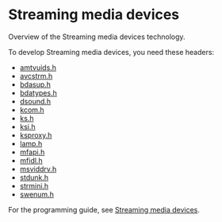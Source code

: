 # Streaming media devices

Overview of the Streaming media devices technology.

To develop Streaming media devices, you need these headers:

 * [amtvuids.h](..\amtvuids\~PORTAL~amtvuids.md)
 * [avcstrm.h](..\avcstrm\~PORTAL~avcstrm.md)
 * [bdasup.h](..\bdasup\~PORTAL~bdasup.md)
 * [bdatypes.h](..\bdatypes\~PORTAL~bdatypes.md)
 * [dsound.h](..\dsound\~PORTAL~dsound.md)
 * [kcom.h](..\kcom\~PORTAL~kcom.md)
 * [ks.h](..\ks\~PORTAL~ks.md)
 * [ksi.h](..\ksi\~PORTAL~ksi.md)
 * [ksproxy.h](..\ksproxy\~PORTAL~ksproxy.md)
 * [lamp.h](..\lamp\~PORTAL~lamp.md)
 * [mfapi.h](..\mfapi\~PORTAL~mfapi.md)
 * [mfidl.h](..\mfidl\~PORTAL~mfidl.md)
 * [msviddrv.h](..\msviddrv\~PORTAL~msviddrv.md)
 * [stdunk.h](..\stdunk\~PORTAL~stdunk.md)
 * [strmini.h](..\strmini\~PORTAL~strmini.md)
 * [swenum.h](..\swenum\~PORTAL~swenum.md)

For the programming guide, see [Streaming media devices](https://docs.microsoft.com/en-us/windows-hardware/drivers/stream).
